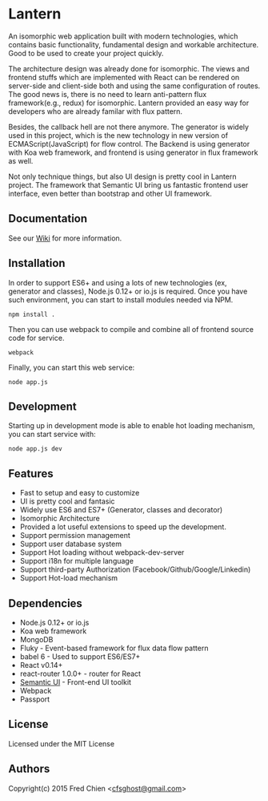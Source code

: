 # Lantern

An isomorphic web application built with modern technologies, which contains basic functionality, fundamental design and workable architecture. Good to be used to create your project quickly.

The architecture design was already done for isomorphic. The views and frontend stuffs which are implemented with React can be rendered on server-side and client-side both and using the same configuration of routes. The good news is, there is no need to learn anti-pattern flux framework(e.g., redux) for isomorphic. Lantern provided an easy way for developers who are already familar with flux pattern.

Besides, the callback hell are not there anymore. The generator is widely used in this project, which is the new technology in new version of ECMAScript(JavaScript) for flow control. The Backend is using generator with Koa web framework, and frontend is using generator in flux framework as well.

Not only technique things, but also UI design is pretty cool in Lantern project. The framework that Semantic UI bring us fantastic frontend user interface, even better than bootstrap and other UI framework.

## Documentation

See our [Wiki](https://github.com/cfsghost/lantern/wiki) for more information.

## Installation

In order to support ES6+ and using a lots of new technologies (ex, generator and classes), Node.js 0.12+ or io.js is required. Once you have such environment, you can start to install modules needed via NPM.

```
npm install .
```

Then you can use webpack to compile and combine all of frontend source code for service.
```
webpack
```

Finally, you can start this web service:
```
node app.js
```

## Development

Starting up in development mode is able to enable hot loading mechanism, you can start service with:
```
node app.js dev
```

## Features

* Fast to setup and easy to customize
* UI is pretty cool and fantasic
* Widely use ES6 and ES7+ (Generator, classes and decorator)
* Isomorphic Architecture
* Provided a lot useful extensions to speed up the development.
* Support permission management
* Support user database system
* Support Hot loading without webpack-dev-server
* Support i18n for multiple language
* Support third-party Authorization (Facebook/Github/Google/Linkedin)
* Support Hot-load mechanism

## Dependencies

* Node.js 0.12+ or io.js
* Koa web framework
* MongoDB
* Fluky - Event-based framework for flux data flow pattern
* babel 6 - Used to support ES6/ES7+
* React v0.14+
* react-router 1.0.0+ - router for React
* [Semantic UI](http://semantic-ui.com/) - Front-end UI toolkit
* Webpack
* Passport

License
-
Licensed under the MIT License

Authors
-
Copyright(c) 2015 Fred Chien <<cfsghost@gmail.com>>

